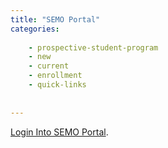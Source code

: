 ```yaml
---
title: "SEMO Portal"
categories:
   
    - prospective-student-program
    - new
    - current
    - enrollment
    - quick-links
    
    
---
```

 [Login Into SEMO Portal](https://caslogin.semo.edu/authenticationendpoint/login.do?Name=PreLoginRequestProcessor&commonAuthCallerPath=%252Fcas%252Flogin&forceAuth=true&passiveAuth=false&service=https%3A%2F%2Fportal.semo.edu%2Fc%2Fportal%2Flogin&tenantDomain=carbon.super&sessionDataKey=48504f7c-369a-4aa7-a474-cdd6e43e5a1d&relyingParty=Lum5_portal_on_portal&type=cas&sp=Lum5_portal_on_portal&isSaaSApp=false&authenticators=BasicAuthenticator%3ALOCAL).